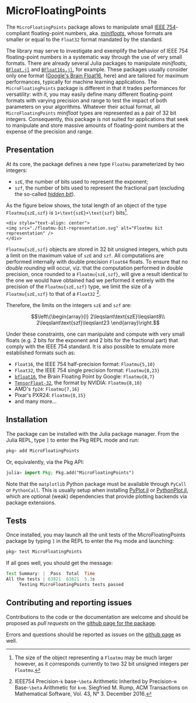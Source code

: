 # MicroFloatingPoints

The `MicroFloatingPoints` package allows to manipulate small [IEEE 754](https://en.wikipedia.org/wiki/IEEE_754)-compliant floating-point numbers, aka. [*minifloats*](https://en.wikipedia.org/wiki/Minifloat), whose formats are smaller or equal to the `Float32` format mandated by the standard.

The library may serve to investigate and exemplify the behavior of IEEE 754 floating-point numbers in a systematic way through the use of very small formats. 
There are already several Julia packages to manipulate *minifloats*, [`BFloat.jl`](https://github.com/tkgunaratne/BFloat.jl) and [`BFloat16s.jl`](https://github.com/JuliaMath/BFloat16s.jl), for example. These packages usually consider only one format ([Google's Brain Float16](https://cloud.google.com/tpu/docs/bfloat16), here) and are tailored for maximum performances, typically for machine learning applications. The `MicroFloatingPoints` package is different in that it trades performances for versatility: with it, you may easily define many different floating-point formats with varying precision and range to  test the impact of both parameters on your algorithms. 
Whatever their actual format, all  `MicroFloatingPoints` *minifloat* types are represented as a pair of 32 bit integers. Consequently, this package is not suited for applications that seek to manipulate and store massive amounts of floating-point numbers at the expense of the precision and range.

## Presentation

At its core, the package defines a new type `Floatmu` parameterized by two integers:

- `szE`, the number of bits used to represent the exponent;
- `szf`, the number of bits used to represent the fractional part (excluding the so-called [*hidden bit*](https://en.wikipedia.org/wiki/Significand#The_hidden_bit_in_floating_point)).

As the figure below shows, the total length of an object of the type `Floatmu{szE,szf}` is ``1+\text{szE}+\text{szf}`` bits[^1].

[^1]: The size of the object representing a `Floatmu` may be much larger however, as it corresponds currently to two 32 bit unsigned integers per `Floatmu`.

```@raw html
<div style="text-align: center">
<img src="./floatmu-bit-representation.svg" alt="Floatmu bit representation" />
</div>
```

`Floatmu{szE,szf}` objects are stored in 32 bit unsigned integers, which puts a limit on the maximum value of `szE` and `szf`. All computations are performed internally with double precision `Float64` floats. To ensure that no *double rounding* will occur, viz. that the computation performed in double precision, once rounded to a `Floatmu{szE,szf}`, will give a result identical to the one we would have obtained had we performed it entirely with the precision of the `Floatmu{szE,szf}` type, we limit the size of a `Floatmu{szE,szf}` to that of a `Float32` [^Rump2016].

[^Rump2016]: IEEE754 Precision-``k`` base-``\beta`` Arithmetic Inherited by Precision-``m`` Base-``\beta`` Arithmetic for ``k<m``. Siegfried M. Rump, ACM Transactions on Mathematical Software, Vol. 43, N° 3. December 2016.

Therefore, the limits on the integers `szE` and `szf` are:

```math
\left\{\begin{array}{l}
2\leqslant\text{szE}\leqslant8\\
2\leqslant\text{szf}\leqslant23
\end{array}\right.
```

Under these constraints, one can manipulate and compute with very small floats (e.g. 2 bits for the exponent and 2 bits for the fractional part) that comply with the IEEE 754 standard.
It is also possible to emulate more established formats such as:

- `Float16`, the IEEE 754 half-precision format: `Floatmu{5,10}`
- `Float32`, the IEEE 754 single precision format: `Floatmu{8,23}`
- [`bfloat16`](https://en.wikipedia.org/wiki/Bfloat16_floating-point_format), the Brain Floating Point by Google: `Floatmu{8,7}`
- [`TensorFloat-32`](https://blogs.nvidia.com/blog/2020/05/14/tensorfloat-32-precision-format/), the format by NVIDIA: `Floatmu{8,10}`
- AMD's `fp24`: `Floatmu{7,16}`
- Pixar's PXR24: `Floatmu{8,15}`
- and many more…

## Installation

The package can be installed with the Julia package manager. From the Julia REPL, type `]` to enter the Pkg REPL mode and run:

```julia
pkg> add MicroFloatingPoints
```

Or, equivalently, via the Pkg API:

```julia
julia> import Pkg; Pkg.add("MicroFloatingPoints")
```

Note that the `matplotlib` Python package must be available through `PyCall` or `PythonCall`.
This is usually setup when installing [PyPlot.jl](https://github.com/JuliaPy/PyPlot.jl)
or [PythonPlot.jl](https://github.com/JuliaPy/PythonPlot.jl), which are optional (weak) dependencies
that provide plotting backends via package extensions.



## Tests

Once installed, you may launch all the unit tests of the MicroFloatingPoints package by typing `]` in the REPL to enter the `Pkg` mode and launching:

```julia
pkg> test MicroFloatingPoints
```

If all goes well, you should get the message:

```julia
Test Summary: |  Pass  Total  Time
All the tests | 63821  63821  5.3s
     Testing MicroFloatingPoints tests passed 

```

## Contributing and reporting issues

Contributions to the code or the documentation are welcome and should be proposed as *pull requests* on the [github page for the package](https://github.com/goualard-f/MicroFloatingPoints.jl/pulls). 

Errors and questions should be reported as issues on the [github page](https://github.com/goualard-f/MicroFloatingPoints.jl/issues) as well.

